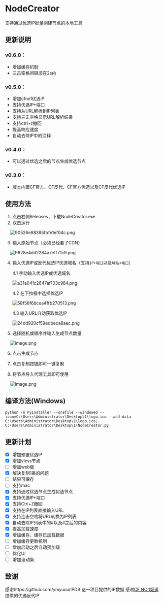 # NodeCreator
支持通过优选IP批量创建节点的本地工具

## 更新说明
### v0.6.0：
- 增加缓存机制
- 三击空格间隔须在2s内

### v0.5.0：
- 增加cfno1优选IP
- 支持优选IP+端口
- 支持从URL解析到IP列表
- 支持三击空格显示URL解析结果
- 支持ctrl+z撤回
- 提高响应速度
- 自动去除IP中的注释

### v0.4.0：
- 可以通过优选之后的节点生成优选节点

### v0.3.0：
- 版本内置CF官方、CF反代、CF官方优选以及CF反代优选IP

## 使用方法

1. 点击右侧Releases，下载NodeCreator.exe
2. 双击运行

&nbsp;&nbsp;&nbsp; ![90526e98365fbfe1ef04c.png](https://img.checo.cc/file/90526e98365fbfe1ef04c.png)

3. 输入原始节点（必须已经套了CDN）

&nbsp;&nbsp;&nbsp; ![9628e4dd2284a7ef171c9.png](https://img.checo.cc/file/9628e4dd2284a7ef171c9.png)

4. 输入优选IP或反代优选IP优选域名（支持`IP+端口`以及`域名+端口`）

   4.1 手动输入优选IP或优选域名

   ![a31a041c2647af103c984.png](https://img.checo.cc/file/a31a041c2647af103c984.png)

   4.2 在下拉框中选择优选IP

   ![58f56f6bcea4ffb270513.png](https://img.checo.cc/file/58f56f6bcea4ffb270513.png)

   4.3 输入URL自动获取优选IP

   ![24dd920cf59edbeca8aec.png](https://img.checo.cc/file/24dd920cf59edbeca8aec.png)

5. 选择随机或顺序并输入生成节点数量

&nbsp;&nbsp;&nbsp; ![image.png](https://cdn.nlark.com/yuque/0/2024/png/35591949/1710678807420-28cfa073-38e7-4273-9770-3403ce03d5e2.png#averageHue=%23eedfde&clientId=u651cf9be-a887-4&from=paste&height=52&id=u2a2e3bcd&originHeight=65&originWidth=699&originalType=binary&ratio=1.25&rotation=0&showTitle=false&size=9786&status=done&style=none&taskId=u715de2f4-afdc-41bf-ac5c-f48d96d8cb2&title=&width=559.2)

6. 点击生成节点

7. 点击复制按钮即可一键复制

8. 将节点导入代理工具即可使用

&nbsp;&nbsp;&nbsp; ![image.png](https://cdn.nlark.com/yuque/0/2024/png/35591949/1710679025271-e59bfd90-03ca-4c0c-a606-2f0105dc0872.png#averageHue=%23f6f5f5&clientId=u651cf9be-a887-4&from=paste&height=498&id=ub431f39d&originHeight=622&originWidth=2560&originalType=binary&ratio=1.25&rotation=0&showTitle=false&size=58553&status=done&style=none&taskId=u5da51605-482d-4a4a-acf6-78c44a41709&title=&width=2048)

## 编译方法(Windows)
```
python -m PyInstaller --onefile --windowed --icon=C:\Users\Administrator\Desktop\1\logo.ico --add-data C:\Users\Administrator\Desktop\1\logo.ico;. C:\Users\Administrator\Desktop\1\NodeCreator.py
```

## 更新计划

- [x] 增加预置优选IP
- [x] 增加vless节点
- [ ] 增加web版
- [x] 解决复制1条的问题
- [ ] 结果可保存
- [ ] 支持mac
- [x] 支持通过优选节点生成优选节点
- [x] 支持优选IP+端口
- [x] 支持Ctrl+Z撤回
- [x] 支持在IP列表直接输入URL
- [x] 支持连击空格将URL转换为IP列表
- [x] 自动去除IP列表中的#以及#之后的内容
- [x] 提高加载速度
- [x] 增加缓存，缓存已加载数据
- [ ] 增加缓存更新机制
- [ ] 增加启动之后自动预加载
- [ ] 优化UI
- [ ] 增加滚动条

## 致谢
感谢https://github.com/ymyuuu/IPDB 这一项目提供的IP数据
感谢[CF NO.1频道](https://t.me/cf_no1) 提供的优选反代IP





